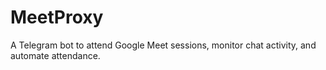 # MeetProxy
A Telegram bot to attend Google Meet sessions, monitor chat activity, and automate attendance.
